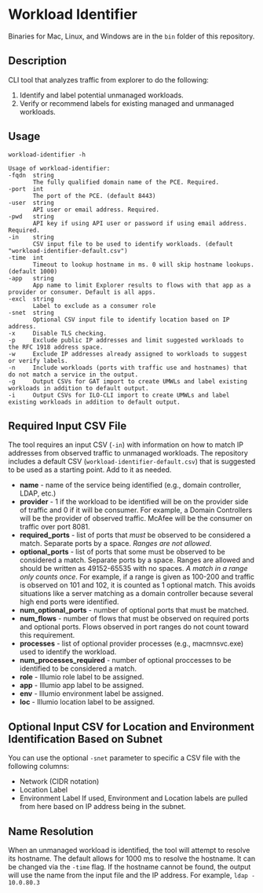# Workload Identifier

Binaries for Mac, Linux, and Windows are in the `bin` folder of this repository.

## Description
CLI tool that analyzes traffic from explorer to do the following: 
1. Identify and label potential unmanaged workloads.
2. Verify or recommend labels for existing managed and unmanaged workloads.

## Usage
`workload-identifier -h`
```
Usage of workload-identifier:
-fqdn  string
       The fully qualified domain name of the PCE. Required.
-port  int
       The port of the PCE. (default 8443)
-user  string
       API user or email address. Required.
-pwd   string
       API key if using API user or password if using email address. Required.
-in    string
       CSV input file to be used to identify workloads. (default "workload-identifier-default.csv")
-time  int
       Timeout to lookup hostname in ms. 0 will skip hostname lookups. (default 1000)
-app   string
       App name to limit Explorer results to flows with that app as a provider or consumer. Default is all apps.
-excl  string
       Label to exclude as a consumer role
-snet  string
       Optional CSV input file to identify location based on IP address.
-x     Disable TLS checking.
-p     Exclude public IP addresses and limit suggested workloads to the RFC 1918 address space.
-w     Exclude IP addresses already assigned to workloads to suggest or verify labels.
-n     Include workloads (ports with traffic use and hostnames) that do not match a service in the output.
-g     Output CSVs for GAT import to create UMWLs and label existing workloads in addition to default output.
-i     Output CSVs for ILO-CLI import to create UMWLs and label existing workloads in addition to default output.
```

## Required Input CSV File
The tool requires an input CSV (`-in`) with information on how to match IP addresses from observed traffic to unmanaged workloads. The repository includes a default CSV (`workload-identifier-default.csv`) that is suggested to be used as a starting point. Add to it as needed.
* **name** - name of the service being identified (e.g., domain controller, LDAP, etc.)
* **provider** - 1 if the workload to be identified will be on the provider side of traffic and 0 if it will be consumer. For example, a Domain Controllers will be the provider of observed traffic. McAfee will be the consumer on traffic over port 8081.
* **required_ports** - list of ports that _must_ be observed to be considered a match. Separate ports by a space. *_Ranges are not allowed_*.
* **optional_ports** - list of ports that some must be observed to be considered a match. Separate ports by a space. Ranges are allowed and should be written as 49152-65535 with no spaces. *_A match in a range only counts once_*. For example, if a range is given as 100-200 and traffic is observed on 101 and 102, it is counted as 1 optional match. This avoids situations like a server matching as a domain controller because several high end ports were identified.
* **num_optional_ports** - number of optional ports that must be matched.
* **num_flows** - number of flows that must be observed on required ports and optional ports. Flows observed in port ranges do not count toward this requirement.
* **processes** - list of optional provider processes (e.g., macmnsvc.exe) used to identify the workload.
* **num_processes_required** - number of optional proccesses to be identified to be considered a match.
* **role** - Illumio role label to be assigned.
* **app** - Illumio app label to be assigned.
* **env** - Illumio environment label be assigned.
* **loc** - Illumio location label to be assigned.

## Optional Input CSV for Location and Environment Identification Based on Subnet
You can use the optional `-snet` parameter to specific a CSV file with the following columns:
* Network (CIDR notation)
* Location Label
* Environment Label
If used, Environment and Location labels are pulled from here based on IP address being in the subnet.

## Name Resolution
When an unmanaged workload is identified, the tool will attempt to resolve its hostname. The default allows for 1000 ms to resolve the hostname. It can be changed via the `-time` flag. If the hostname cannot be found, the output will use the name from the input file and the IP address. For example, `ldap - 10.0.80.3`